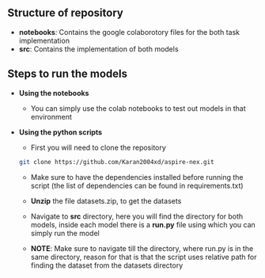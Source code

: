 Structure of repository
-----------------------

- **notebooks**: Contains the google colaborotory files for the both task implementation
- **src**: Contains the implementation of both models

Steps to run the models
-----------------------

- **Using the notebooks**
    - You can simply use the colab notebooks to test out models in that environment

- **Using the python scripts**
    - First you will need to clone the repository
    ``````bash
    git clone https://github.com/Karan2004xd/aspire-nex.git
    ``````
    - Make sure to have the dependencies installed before running the script (the list of dependencies can be found in requirements.txt)

    - **Unzip** the file datasets.zip, to get the datasets

    - Navigate to **src** directory, here you will find the directory for both models, 
        inside each model there is a **run.py** file using which you can simply run the model

    - **NOTE**: Make sure to navigate till the directory, where run.py is in the same directory, reason for that is that the script uses relative path for finding the dataset from the datasets directory
